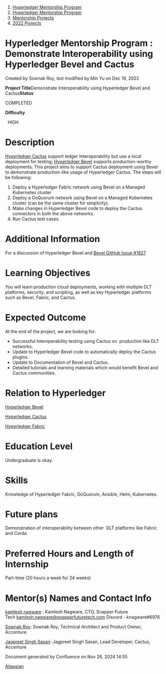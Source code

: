 1. [Hyperledger Mentorship Program](index.html)
2. [Hyperledger Mentorship Program](Hyperledger-Mentorship-Program_21954571.html)
3. [Mentorship Projects](Mentorship-Projects_21954604.html)
4. [2022 Projects](2022-Projects_21954800.html)

# Hyperledger Mentorship Program : Demonstrate Interoperability using Hyperledger Bevel and Cactus

Created by Sownak Roy, last modified by Min Yu on Dec 19, 2022

**Project Title**Demonstrate Interoperability using Hyperledger Bevel and Cactus**Status**

COMPLETED

**Difficulty**

  HIGH

# Description

[Hyperledger Cactus](https://github.com/hyperledger/cactus) support ledger Interoperability but use a local deployment for testing; [Hyperledger Bevel](https://github.com/hyperledger/bevel) supports production-worthy deployments. This project aims to support Cactus deployment using Bevel to demonstrate production-like usage of Hyperledger Cactus. The steps will be following:

1. Deploy a Hyperledger Fabric network using Bevel on a Managed Kubernetes cluster
2. Deploy a GoQuorum network using Bevel on a Managed Kubernetes cluster (can be the same cluster for simplicity).
3. Make changes in Hyperledger Bevel code to deploy the Cactus connectors in both the above networks.
4. Run Cactus test cases.

# Additional Information

For a discussion of Hyperledger Bevel and [Bevel GitHub Issue #1827](https://github.com/hyperledger/bevel/issues/1827).

# Learning Objectives

You will learn production cloud deployments, working with multiple DLT platforms, security, and scripting, as well as key Hyperledger platforms such as Bevel, Fabric, and Cactus.

# Expected Outcome

At the end of the project, we are looking for:

- Successful Interoperability testing using Cactus on  production like DLT networks.
- Update to Hyperledger Bevel code to automatically deploy the Cactus plugins.
- Update to Documentation of Bevel and Cactus.
- Detailed tutorials and learning materials which would benefit Bevel and Cactus communities.

# Relation to Hyperledger

[Hyperledger Bevel](https://www.hyperledger.org/use/bevel)

[Hyperledger Cactus](https://github.com/hyperledger/cactus)

[Hyperledger Fabric](https://github.com/hyperledger/fabric)

# Education Level

Undergraduate is okay.

# Skills

Knowledge of Hyperledger Fabric, GoQuorum, Ansible, Helm, Kubernetes. 

# Future plans

Demonstration of interoperability between other  DLT platforms like Fabric and Corda.

# Preferred Hours and Length of Internship

Part-time (20 hours a week for 24 weeks)

# Mentor(s) Names and Contact Info

[kamlesh nagware](https://lf-hyperledger.atlassian.net/wiki/people/557058:8e1fc425-f938-4b39-ad13-9cd8b0ddde52?ref=confluence) : Kamlesh Nagware, CTO, Snapper Future Tech [kamlesh.nagware@snapperfuturetech.com](mailto:kamlesh.nagware@snapperfuturetech.com) Discord - knagware#6976

[Sownak Roy](https://lf-hyperledger.atlassian.net/wiki/people/5f6defc406e342007131c946?ref=confluence): Sownak Roy, Technical Architect and Product Owner, Accenture

[Jagpreet Singh Sasan](https://lf-hyperledger.atlassian.net/wiki/people/5d319526fe0a0d0c857abe59?ref=confluence): Jagpreet Singh Sasan, Lead Developer, Cactus, Accenture

Document generated by Confluence on Nov 26, 2024 14:55

[Atlassian](http://www.atlassian.com/)
